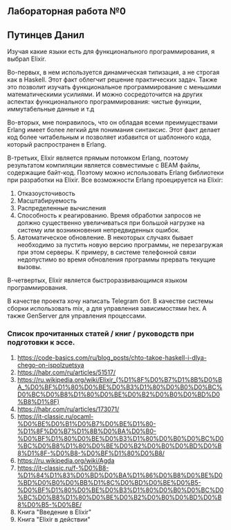
## Лабораторная работа №0
## Путинцев Данил
Изучая какие языки есть для функционального программирования, я выбрал Elixir. 

Во-первых, в нем используется динамическая типизация, а не строгая как в Haskell. Этот факт облегчит решение практических задач. Также это позволит изучать функциональное программирование с меньшими математическими усилиями. И можно сосредоточится на других аспектах функционального программирования: чистые функции, иммутабельные данные и т.д

Во-вторых, мне понравилось, что он обладая всеми преимуществами Erlang имеет более легкий для понимания синтаксис. Этот факт делает код более читабельным и позволяет избавится от шаблонного кода, который распространен в Erlang. 

В-третьих, Elixir является прямым потомком Erlang, поэтому результатом компиляции является совместимые с BEAM файлы, содержащие байт-код. Поэтому можно использовать Erlang библиотеки при разработки на Elixir. Все возможности Erlang проецируется на Elixir: 
1. Отказоусточивость
2. Масштабируемость
3. Распределенные вычисления
4. Способность к реагированию. Время обработки запросов не должно существенно увеличиваться при большой нагрузке на систему или возникновения непредвиденных ошибок.
5. Автоматическое обновление. В некоторых случаях бывает необходимо за­
пус­тить новую версию программы, не перезагружая при этом серверы.
К примеру, в системе телефонной связи недопустимо во время обновления
программы прервать текущие вызовы.

В-четвертых, Elixir является быстроразвивающимся языком программирования. 

В качестве проекта хочу написать Telegram бот. В качестве системы сборки использовать mix, а для управления зависимостями hex. А также GenServer для управления процессами. 

### Список прочитанных статей / книг / руководств при подготовки к эссе. 
1. https://code-basics.com/ru/blog_posts/chto-takoe-haskell-i-dlya-chego-on-ispolzuetsya
2. https://habr.com/ru/articles/51517/
3. https://ru.wikipedia.org/wiki/Elixir_(%D1%8F%D0%B7%D1%8B%D0%BA_%D0%BF%D1%80%D0%BE%D0%B3%D1%80%D0%B0%D0%BC%D0%BC%D0%B8%D1%80%D0%BE%D0%B2%D0%B0%D0%BD%D0%B8%D1%8F)
4. https://habr.com/ru/articles/173071/
5. https://it-classic.ru/ocaml-%D0%BE%D0%B1%D0%B7%D0%BE%D1%80-%D1%8F%D0%B7%D1%8B%D0%BA%D0%B0-%D0%BF%D1%80%D0%BE%D0%B3%D1%80%D0%B0%D0%BC%D0%BC%D0%B8%D1%80%D0%BE%D0%B2%D0%B0%D0%BD%D0%B8%D1%8F-%D0%B8-%D0%BF%D1%80%D0%B8/
6. https://ru.wikipedia.org/wiki/Agda
7. https://it-classic.ru/f-%D0%B8-%D1%84%D1%83%D0%BD%D0%BA%D1%86%D0%B8%D0%BE%D0%BD%D0%B0%D0%BB%D1%8C%D0%BD%D0%BE%D0%B5-%D0%BF%D1%80%D0%BE%D0%B3%D1%80%D0%B0%D0%BC%D0%BC%D0%B8%D1%80%D0%BE%D0%B2%D0%B0%D0%BD%D0%B8%D0%B5-%D0%BE/
8. Книга "Введение в Elixir"
9. Книга  "Elixir в действии"
